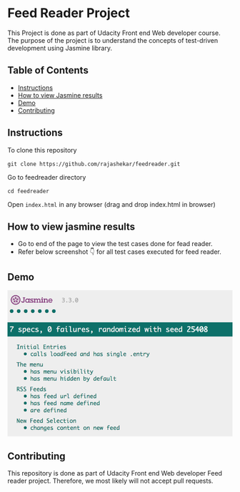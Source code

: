 # Feed Reader Project
This Project is done as part of Udacity Front end Web developer course. The purpose of the project is to understand the concepts of test-driven development using Jasmine library. 

## Table of Contents

- [Instructions](#instructions)
- [How to view Jasmine results](#how-to-view-jasmine-results)
- [Demo](#demo)
- [Contributing](#contributing)


## Instructions
To clone this repository
```
git clone https://github.com/rajashekar/feedreader.git
```

Go to feedreader directory
```
cd feedreader
```

Open `index.html` in any browser (drag and drop index.html in browser)

## How to view jasmine results

- Go to end of the page to view the test cases done for fead reader.
- Refer below screenshot :point_down: for all test cases executed for feed reader.

## Demo

![Demo](demo_jasmine.png)

## Contributing

This repository is done as part of Udacity Front end Web developer Feed reader project. Therefore, we most likely will not accept pull requests.